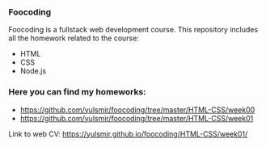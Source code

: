 ### Foocoding
Foocoding is a fullstack web development course. 
This repository includes all the homework related to the course:
* HTML
* CSS
* Node.js

### Here you can find my homeworks:

* https://github.com/yulsmir/foocoding/tree/master/HTML-CSS/week00
* https://github.com/yulsmir/foocoding/tree/master/HTML-CSS/week01


Link to web CV: https://yulsmir.github.io/foocoding/HTML-CSS/week01/